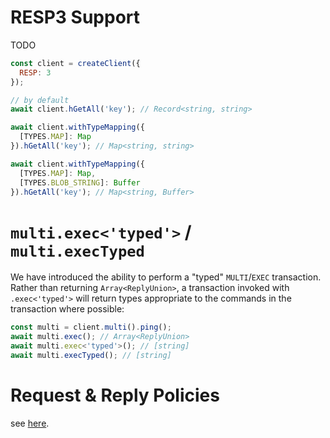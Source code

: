 # RESP3 Support

TODO

```javascript
const client = createClient({
  RESP: 3
});
```

```javascript
// by default
await client.hGetAll('key'); // Record<string, string>

await client.withTypeMapping({
  [TYPES.MAP]: Map
}).hGetAll('key'); // Map<string, string>

await client.withTypeMapping({
  [TYPES.MAP]: Map,
  [TYPES.BLOB_STRING]: Buffer
}).hGetAll('key'); // Map<string, Buffer>
```

# `multi.exec<'typed'>` / `multi.execTyped`

We have introduced the ability to perform a "typed" `MULTI`/`EXEC` transaction. Rather than returning `Array<ReplyUnion>`, a transaction invoked with `.exec<'typed'>` will return types appropriate to the commands in the transaction where possible:

```javascript
const multi = client.multi().ping();
await multi.exec(); // Array<ReplyUnion>
await multi.exec<'typed'>(); // [string]
await multi.execTyped(); // [string]
```

# Request & Reply Policies

see [here](../docs/clustering.md#command-routing).
